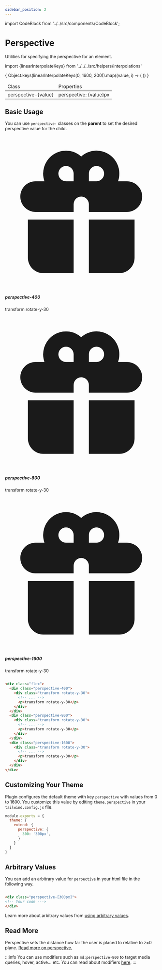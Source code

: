 ```yaml
---
sidebar_position: 2
---
```

import CodeBlock from '../../src/components/CodeBlock';

# Perspective

Utilities for specifying the perspective for an element.

import {linearInterpolateKeys} from '../../../src/helpers/interpolations'

<div className="table-container">
       <table className="stripped-table" style={{width:'100%'}}>
              <thead>
                     <tr>
                            <td>Class</td>
                            <td>Properties</td>                     
                     </tr>
              </thead>
              <tbody>
                     {
                            Object.keys(linearInterpolateKeys(0, 1600, 200)).map((value, i) => (
                                   <tr key={i}>
                                          <td>perspective-{value}</td>
                                          <td>perspective: {value}px</td>
                                   </tr>
                            ))
                     }
              </tbody>
       </table>
</div>

## Basic Usage

You can use `perspective-` classes on the **parent** to set the desired perspective value for the child. 

<CodeBlock className="my-10">
<div className="md:flex">
  <div className="max-sm:ml-5 max-sm:mb-20 perspective-400">
    <div className="transform rotate-y-30 max-w-sm p-6 bg-white border border-gray-400 rounded-lg shadow ">
      <svg className="w-10 h-10 mb-2 text-gray-500" aria-hidden="true" fill="currentColor" viewBox="0 0 20 20"
        xmlns="http://www.w3.org/2000/svg">
        <path fillRule="evenodd"
          d="M5 5a3 3 0 015-2.236A3 3 0 0114.83 6H16a2 2 0 110 4h-5V9a1 1 0 10-2 0v1H4a2 2 0 110-4h1.17C5.06 5.687 5 5.35 5 5zm4 1V5a1 1 0 10-1 1h1zm3 0a1 1 0 10-1-1v1h1z"
          clipRule="evenodd"></path>
        <path d="M9 11H3v5a2 2 0 002 2h4v-7zM11 18h4a2 2 0 002-2v-5h-6v7z"></path>
      </svg>
      <h5 className="mb-2 text-2xl font-semibold text-gray-900">perspective-400</h5>
      <p>transform rotate-y-30</p>
    </div>
  </div>
  <div className="max-sm:mb-20 perspective-800">
    <div className="transform rotate-y-30 max-w-sm p-6 bg-white border border-gray-400 rounded-lg shadow ">
      <svg className="w-10 h-10 mb-2 text-gray-500" fill="currentColor" viewBox="0 0 20 20"
        xmlns="http://www.w3.org/2000/svg">
        <path fillRule="evenodd"
          d="M5 5a3 3 0 015-2.236A3 3 0 0114.83 6H16a2 2 0 110 4h-5V9a1 1 0 10-2 0v1H4a2 2 0 110-4h1.17C5.06 5.687 5 5.35 5 5zm4 1V5a1 1 0 10-1 1h1zm3 0a1 1 0 10-1-1v1h1z"
          clipRule="evenodd"></path>
        <path d="M9 11H3v5a2 2 0 002 2h4v-7zM11 18h4a2 2 0 002-2v-5h-6v7z"></path>
      </svg>
      <h5 className="mb-2 text-2xl font-semibold text-gray-900">perspective-800</h5>
      <p>transform rotate-y-30</p>
    </div>
  </div>
  <div className="max-sm:mb-20 perspective-1600">
    <div className="transform rotate-y-30 max-w-sm p-6 bg-white border border-gray-400 rounded-lg shadow ">
      <svg className="w-10 h-10 mb-2 text-gray-500" fill="currentColor" viewBox="0 0 20 20"
        xmlns="http://www.w3.org/2000/svg">
        <path fillRule="evenodd"
          d="M5 5a3 3 0 015-2.236A3 3 0 0114.83 6H16a2 2 0 110 4h-5V9a1 1 0 10-2 0v1H4a2 2 0 110-4h1.17C5.06 5.687 5 5.35 5 5zm4 1V5a1 1 0 10-1 1h1zm3 0a1 1 0 10-1-1v1h1z"
          clipRule="evenodd"></path>
        <path d="M9 11H3v5a2 2 0 002 2h4v-7zM11 18h4a2 2 0 002-2v-5h-6v7z"></path>
      </svg>
      <h5 className="mb-2 text-2xl font-semibold text-gray-900">perspective-1600</h5>
      <p>transform rotate-y-30</p>
    </div>
  </div>
</div>
</CodeBlock>

```html title="Effect of using different perspective values"

<div class="flex">
  <div class="perspective-400">
    <div class="transform rotate-y-30">
      <!-- ... -->
      <p>transform rotate-y-30</p>
    </div>
  </div>
  <div class="perspective-800">
    <div class="transform rotate-y-30">
      <!-- ... -->
      <p>transform rotate-y-30</p>
    </div>
  </div>
  <div class="perspective-1600">
    <div class="transform rotate-y-30">
      <!-- ... -->
      <p>transform rotate-y-30</p>
    </div>
  </div>
</div>

```

## Customizing Your Theme

Plugin configures the default theme with key `perspective` with values from 0 to 1600. You customize this value by editing `theme.perspective` in your `tailwind.config.js` file.

```js title="tailwind.config.js"
module.exports = {
  theme: {
    extend: {
      perspective: {
        300: '300px',
      }
    }
  }
}
```

## Arbitrary Values

You can add an arbitrary value for `perpective` in your html file in the following way.

```html

<div class="perspective-[300px]">
<!-- Your code --->
</div>

```

Learn more about arbitrary values from [using arbitrary values](https://tailwindcss.com/docs/adding-custom-styles#using-arbitrary-values).

## Read More

Perspective sets the distance how far the user is placed to relative to z=0 plane. 
[Read more on perspective.](https://developer.mozilla.org/en-US/docs/Web/CSS/perspective)

:::info
You can use modifiers such as `md:perspective-800` to target media queries, hover, active... etc. You can read about modifiers [here](https://tailwindcss.com/docs/hover-focus-and-other-states).
:::
